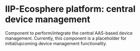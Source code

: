 # IIP-Ecosphere platform: central device management

Component to perform/integrate the central AAS-based device management. Currently, this component is a placeholder for initial/upcoming device management functionality.